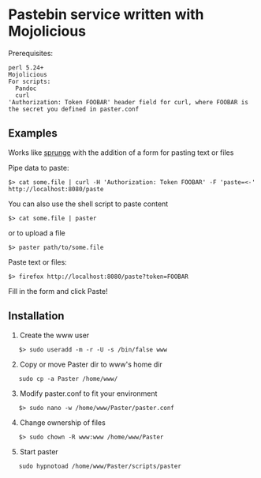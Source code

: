 # Pastebin service written with Mojolicious

Prerequisites:
```
perl 5.24+
Mojolicious
For scripts:
  Pandoc
  curl
'Authorization: Token FOOBAR' header field for curl, where FOOBAR is the secret you defined in paster.conf
```

## Examples

Works like [sprunge](http://sprunge.us) with the addition of a form for pasting text or files

Pipe data to paste:
```
$> cat some.file | curl -H 'Authorization: Token FOOBAR' -F 'paste=<-' http://localhost:8080/paste
```
You can also use the shell script to paste content
```
$> cat some.file | paster
```
or to upload a file
```
$> paster path/to/some.file
```

Paste text or files:
```
$> firefox http://localhost:8080/paste?token=FOOBAR
```
Fill in the form and click Paste!



## Installation

1. Create the www user
```
   $> sudo useradd -m -r -U -s /bin/false www
```
2. Copy or move Paster dir to www's home dir
```
   sudo cp -a Paster /home/www/
```
3. Modify paster.conf to fit your environment
```
   $> sudo nano -w /home/www/Paster/paster.conf
```
4. Change ownership of files
```
   $> sudo chown -R www:www /home/www/Paster
```
5. Start paster
```
   sudo hypnotoad /home/www/Paster/scripts/paster
```
